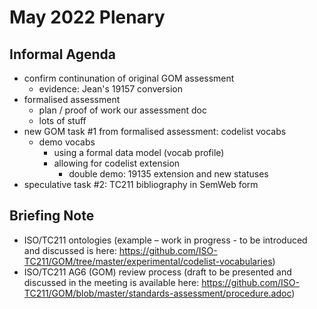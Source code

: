 # May 2022 Plenary 

## Informal Agenda

* confirm continunation of original GOM assessment
  * evidence: Jean's 19157 conversion
* formalised assessment
  * plan / proof of work our assessment doc
  * lots of stuff
* new GOM task #1 from formalised assessment: codelist vocabs
  * demo vocabs
    * using a formal data model (vocab profile)
    * allowing for codelist extension
      * double demo: 19135 extension and new statuses
* speculative task #2: TC211 bibliography in SemWeb form


## Briefing Note

* ISO/TC211 ontologies (example – work in progress - to be introduced and discussed is here: https://github.com/ISO-TC211/GOM/tree/master/experimental/codelist-vocabularies)
* ISO/TC211 AG6 (GOM) review process (draft to be presented and discussed in the meeting is available here: https://github.com/ISO-TC211/GOM/blob/master/standards-assessment/procedure.adoc)

